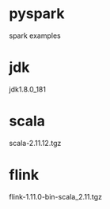 # pyspark
spark examples

# jdk
jdk1.8.0_181

# scala
scala-2.11.12.tgz

# flink 
flink-1.11.0-bin-scala_2.11.tgz


